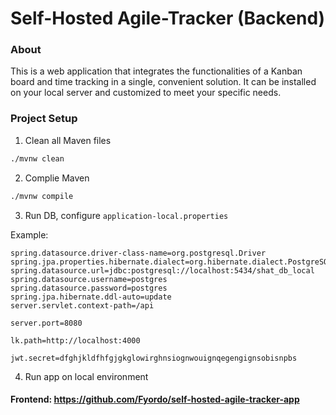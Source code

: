 # Self-Hosted Agile-Tracker (Backend)

### About

This is a web application that integrates the functionalities of a Kanban board and time tracking in a single, convenient solution. It can be installed on your local server and customized to meet your specific needs.

### Project Setup

1. Clean all Maven files

```sh
./mvnw clean
```

2. Complie Maven

```sh
./mvnw compile
```

3. Run DB, configure `application-local.properties`

Example:
```
spring.datasource.driver-class-name=org.postgresql.Driver
spring.jpa.properties.hibernate.dialect=org.hibernate.dialect.PostgreSQLDialect
spring.datasource.url=jdbc:postgresql://localhost:5434/shat_db_local
spring.datasource.username=postgres
spring.datasource.password=postgres
spring.jpa.hibernate.ddl-auto=update
server.servlet.context-path=/api

server.port=8080

lk.path=http://localhost:4000

jwt.secret=dfghjkldfhfgjgkglowirghnsiognwouignqegengignsobisnpbs
```

4. Run app on local environment

#### Frontend: https://github.com/Fyordo/self-hosted-agile-tracker-app